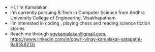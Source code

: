 - Hi, I’m Kamalakar
- I'm currently pursuing B.Tech in Computer Science from Andhra University College of Engineering, Visakhapatnam
- I’m interested in coding , playing chess and reading science fiction stories
- Reach me through sgvkamalakar@gmail.com, https://www.linkedin.com/in/gowri-vinay-kamalakar-satapathi-9a6556213/
